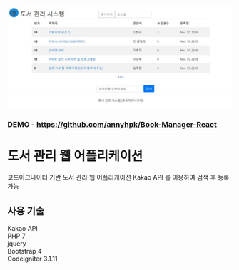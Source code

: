 <img src="/img.jpg" width="100%" height="50%" title="화면" alt="BookManager"></img>

### DEMO - https://github.com/annyhpk/Book-Manager-React

도서 관리 웹 어플리케이션
=============

코드이그나이터 기반 도서 관리 웹 어플리케이션
Kakao API 를 이용하여 검색 후 등록가능


사용 기술
-------------

Kakao API   
PHP 7    
jquery    
Bootstrap 4    
Codeigniter 3.1.11    
